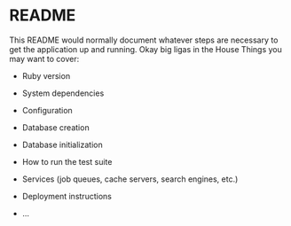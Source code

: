 # README

This README would normally document whatever steps are necessary to get the
application up and running.
Okay big ligas in the House 
Things you may want to cover:

* Ruby version

* System dependencies

* Configuration

* Database creation

* Database initialization

* How to run the test suite

* Services (job queues, cache servers, search engines, etc.)

* Deployment instructions

* ...
